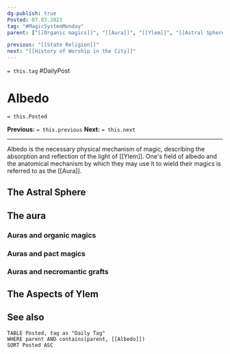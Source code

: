 ```yaml
---
dg-publish: true
Posted: 07.03.2023
tag: "#MagicSystemMonday"
parent: ["[[Organic magics]]", "[[Aura]]", "[[Ylem]]", "[[Astral Sphere]]"]

previous: "[[State Religion]]"
next: "[[History of Worship in the City]]"
---
```

`= this.tag` #DailyPost 
# Albedo
`= this.Posted`

**Previous:** `= this.previous`
**Next:** `= this.next`

---

Albedo is the necessary physical mechanism of magic, describing the absorption and reflection of the light of [[Ylem]]. One's field of albedo and the anatomical mechanism by which they may use it to wield their magics is referred to as the [[Aura]].

## The Astral Sphere

## The aura

### Auras and organic magics

### Auras and pact magics

### Auras and necromantic grafts

## The Aspects of Ylem

## See also
```dataview
TABLE Posted, tag as "Daily Tag"
WHERE parent AND contains(parent, [[Albedo]])
SORT Posted ASC
```